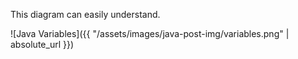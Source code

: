 This diagram can easily understand.

![Java Variables]({{ "/assets/images/java-post-img/variables.png" | absolute_url }})
